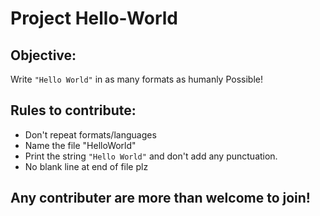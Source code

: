 # Project Hello-World

## Objective:

Write `"Hello World"` in as many formats as humanly Possible!

## Rules to contribute:

- Don't repeat formats/languages
- Name the file "HelloWorld"
- Print the string `"Hello World"` and don't add any punctuation.
- No blank line at end of file plz

## Any contributer are more than welcome to join!
